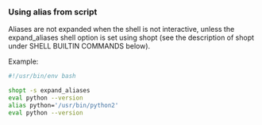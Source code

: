### Using alias from script
Aliases are not expanded when the shell is not interactive, unless the
expand_aliases shell option is set using shopt (see the description of
shopt under SHELL BUILTIN COMMANDS below).

Example:
```bash
#!/usr/bin/env bash

shopt -s expand_aliases
eval python --version
alias python='/usr/bin/python2'
eval python --version
```
[1]: https://www.thegeekdiary.com/how-to-make-alias-command-work-in-bash-script-or-bashrc-file/
